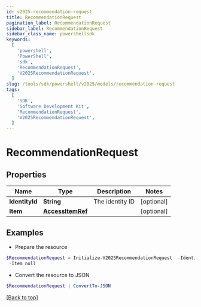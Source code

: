 ```yaml
---
id: v2025-recommendation-request
title: RecommendationRequest
pagination_label: RecommendationRequest
sidebar_label: RecommendationRequest
sidebar_class_name: powershellsdk
keywords:
  [
    'powershell',
    'PowerShell',
    'sdk',
    'RecommendationRequest',
    'V2025RecommendationRequest',
  ]
slug: /tools/sdk/powershell/v2025/models/recommendation-request
tags:
  [
    'SDK',
    'Software Development Kit',
    'RecommendationRequest',
    'V2025RecommendationRequest',
  ]
---
```


# RecommendationRequest

## Properties

| Name | Type | Description | Notes |
| --- | --- | --- | --- |
| **IdentityId** | **String** | The identity ID | [optional] |
| **Item** | [**AccessItemRef**](access-item-ref) |  | [optional] |

## Examples

- Prepare the resource

```powershell
$RecommendationRequest = Initialize-V2025RecommendationRequest  -IdentityId 2c938083633d259901633d25c68c00fa `
 -Item null
```

- Convert the resource to JSON

```powershell
$RecommendationRequest | ConvertTo-JSON
```

[[Back to top]](#)
